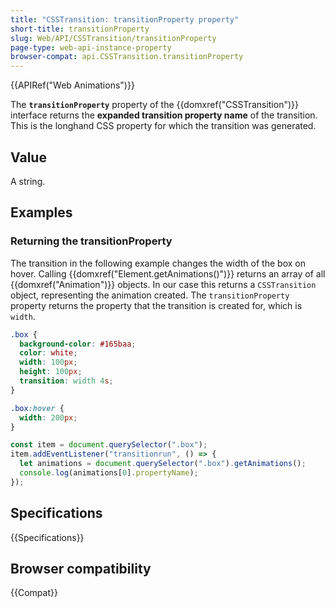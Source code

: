 ```yaml
---
title: "CSSTransition: transitionProperty property"
short-title: transitionProperty
slug: Web/API/CSSTransition/transitionProperty
page-type: web-api-instance-property
browser-compat: api.CSSTransition.transitionProperty
---
```


{{APIRef("Web Animations")}}

The **`transitionProperty`** property of the
{{domxref("CSSTransition")}} interface returns the **expanded transition property
name** of the transition. This is the longhand CSS property for which the
transition was generated.

## Value

A string.

## Examples

### Returning the transitionProperty

The transition in the following example changes the width of the box on hover. Calling
{{domxref("Element.getAnimations()")}} returns an array of all {{domxref("Animation")}}
objects. In our case this returns a `CSSTransition` object, representing the
animation created. The `transitionProperty` property returns the property
that the transition is created for, which is `width`.

```css
.box {
  background-color: #165baa;
  color: white;
  width: 100px;
  height: 100px;
  transition: width 4s;
}

.box:hover {
  width: 200px;
}
```

```js
const item = document.querySelector(".box");
item.addEventListener("transitionrun", () => {
  let animations = document.querySelector(".box").getAnimations();
  console.log(animations[0].propertyName);
});
```

## Specifications

{{Specifications}}

## Browser compatibility

{{Compat}}
